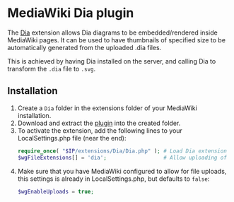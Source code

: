 # MediaWiki Dia plugin
The [Dia](http://dia-installer.de/) extension allows Dia diagrams to be embedded/rendered inside MediaWiki pages. It can be used to have thumbnails of specified size to be automatically generated from the uploaded .dia files.

This is achieved by having Dia installed on the server, and calling Dia to transform the `.dia` file to `.svg`.

## Installation
1. Create a `Dia` folder in the extensions folder of your MediaWiki installation.
2. Download and extract the [plugin](https://github.com/marklagendijk/mediawiki-dia/archive/master.zip) into the created folder.
3. To activate the extension, add the following lines to your LocalSettings.php file (near the end):
   ``` php
   require_once( "$IP/extensions/Dia/Dia.php" ); # Load Dia extension
   $wgFileExtensions[] = 'dia';                  # Allow uploading of dia files
   ```
4. Make sure that you have MediaWiki configured to allow for file uploads, this settings is already in LocalSettings.php, but defaults to `false`:
   ``` php
   $wgEnableUploads = true;
   ```




